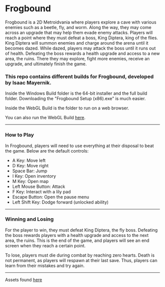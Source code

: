 # Frogbound
Frogbound is a 2D Metroidvania where players explore a cave with various enemies such as a beetle, fly, and worm. Along the way, they may come across an upgrade that may help them evade enemy attacks. Players will reach a point where they must defeat a boss, King Diptera, king of the flies. King Diptera will summon enemies and charge around the arena until it becomes dazed. While dazed, players may attack the boss until it runs out of health. Defeating the boss rewards a health upgrade and access to a new area, the ruins. There they may explore, fight more enemies, receive an upgrade, and ultimately finish the game.

### This repo contains different builds for Frogbound, developed by Isaac Mayernik.
 
Inside the Windows Build folder is the 64-bit installer and the full build folder. Downloading the "Frogbound Setup (x86).exe" is much easier.

Inside the WebGL Build is the folder to run on a web browser.

You can also run the WebGL Build [here](https://play.unity.com/en/games/f78ac303-ffe3-4365-af64-51f3f8935678/frogbound-webgl-build).

---

### How to Play

In Frogbound, players will need to use everything at their disposal to beat the game. Below are the default controls:

-	A Key: Move left
-	D Key: Move right
-	Space Bar: Jump
-	I Key: Open inventory
-	M Key: Open map
-	Left Mouse Button: Attack
-	F Key: Interact with a lily pad
-	Escape Button: Open the pause menu
-	Left Shift Key: Dodge forward (unlocked ability)

---

### Winning and Losing
For the player to win, they must defeat King Diptera, the fly boss. Defeating the boss rewards players with a health upgrade and access to the next area, the ruins. This is the end of the game, and players will see an end screen when they reach a certain point.

To lose, players must die during combat by reaching zero hearts. Death is not permanent, as players will respawn at their last save. Thus, players can learn from their mistakes and try again.

---
Assets found [here](https://github.com/isaacmayernik/FrogboundAssets)
